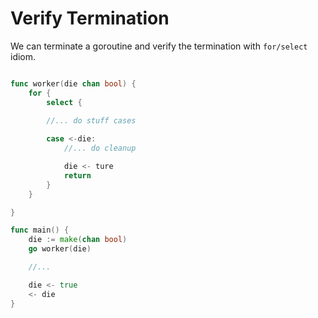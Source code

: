 # Verify Termination

We can terminate a goroutine and verify the termination with
`for/select` idiom.

```go

func worker(die chan bool) {
    for {
        select {
            
        //... do stuff cases

        case <-die:
            //... do cleanup

            die <- ture
            return
        }
    }

}

func main() {
    die := make(chan bool)
    go worker(die)

    //...

    die <- true
    <- die
}

```
